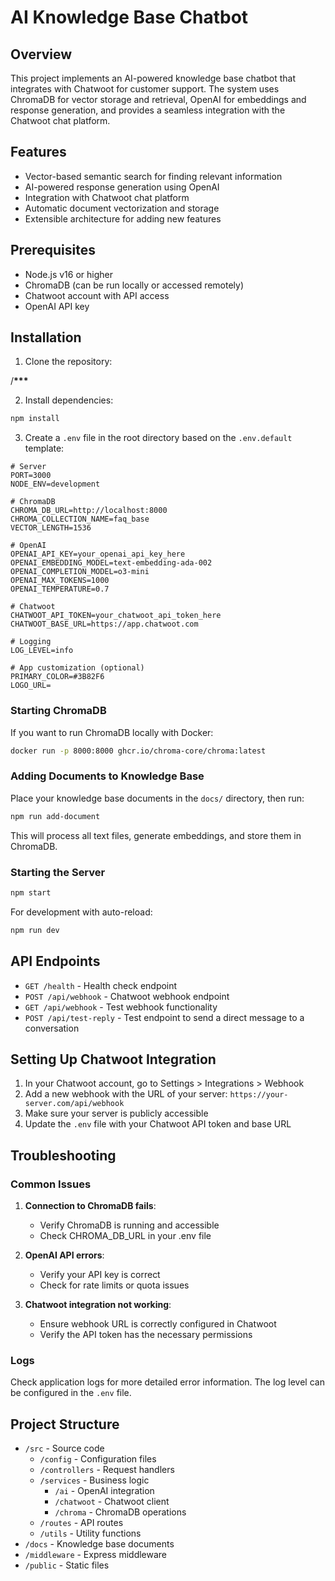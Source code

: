 # AI Knowledge Base Chatbot

## Overview

This project implements an AI-powered knowledge base chatbot that integrates with Chatwoot for customer support. The system uses ChromaDB for vector storage and retrieval, OpenAI for embeddings and response generation, and provides a seamless integration with the Chatwoot chat platform.

## Features

- Vector-based semantic search for finding relevant information
- AI-powered response generation using OpenAI
- Integration with Chatwoot chat platform
- Automatic document vectorization and storage
- Extensible architecture for adding new features

## Prerequisites

- Node.js v16 or higher
- ChromaDB (can be run locally or accessed remotely)
- Chatwoot account with API access
- OpenAI API key

## Installation

1. Clone the repository:

/**\*\*\***

2. Install dependencies:

```bash
npm install
```

3. Create a `.env` file in the root directory based on the `.env.default` template:

```
# Server
PORT=3000
NODE_ENV=development

# ChromaDB
CHROMA_DB_URL=http://localhost:8000
CHROMA_COLLECTION_NAME=faq_base
VECTOR_LENGTH=1536

# OpenAI
OPENAI_API_KEY=your_openai_api_key_here
OPENAI_EMBEDDING_MODEL=text-embedding-ada-002
OPENAI_COMPLETION_MODEL=o3-mini
OPENAI_MAX_TOKENS=1000
OPENAI_TEMPERATURE=0.7

# Chatwoot
CHATWOOT_API_TOKEN=your_chatwoot_api_token_here
CHATWOOT_BASE_URL=https://app.chatwoot.com

# Logging
LOG_LEVEL=info

# App customization (optional)
PRIMARY_COLOR=#3B82F6
LOGO_URL=
```

### Starting ChromaDB

If you want to run ChromaDB locally with Docker:

```bash
docker run -p 8000:8000 ghcr.io/chroma-core/chroma:latest
```

### Adding Documents to Knowledge Base

Place your knowledge base documents in the `docs/` directory, then run:

```bash
npm run add-document
```

This will process all text files, generate embeddings, and store them in ChromaDB.

### Starting the Server

```bash
npm start
```

For development with auto-reload:

```bash
npm run dev
```

## API Endpoints

- `GET /health` - Health check endpoint
- `POST /api/webhook` - Chatwoot webhook endpoint
- `GET /api/webhook` - Test webhook functionality
- `POST /api/test-reply` - Test endpoint to send a direct message to a conversation

## Setting Up Chatwoot Integration

1. In your Chatwoot account, go to Settings > Integrations > Webhook
2. Add a new webhook with the URL of your server: `https://your-server.com/api/webhook`
3. Make sure your server is publicly accessible
4. Update the `.env` file with your Chatwoot API token and base URL

## Troubleshooting

### Common Issues

1. **Connection to ChromaDB fails**:

   - Verify ChromaDB is running and accessible
   - Check CHROMA_DB_URL in your .env file

2. **OpenAI API errors**:

   - Verify your API key is correct
   - Check for rate limits or quota issues

3. **Chatwoot integration not working**:
   - Ensure webhook URL is correctly configured in Chatwoot
   - Verify the API token has the necessary permissions

### Logs

Check application logs for more detailed error information. The log level can be configured in the `.env` file.

## Project Structure

- `/src` - Source code
  - `/config` - Configuration files
  - `/controllers` - Request handlers
  - `/services` - Business logic
    - `/ai` - OpenAI integration
    - `/chatwoot` - Chatwoot client
    - `/chroma` - ChromaDB operations
  - `/routes` - API routes
  - `/utils` - Utility functions
- `/docs` - Knowledge base documents
- `/middleware` - Express middleware
- `/public` - Static files
